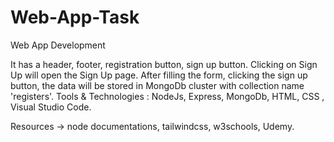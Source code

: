 # Web-App-Task
Web App Development

It has a header, footer, registration button, sign up button.
Clicking on Sign Up will open the Sign Up page.
After filling the form, clicking the sign up button, the data will be stored in MongoDb cluster with collection name 'registers'.
Tools & Technologies : NodeJs, Express, MongoDb, HTML, CSS , Visual Studio Code.

Resources -> node documentations, tailwindcss, w3schools, Udemy.
